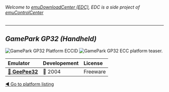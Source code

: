 ###### Welcome to [emuDownloadCenter (EDC)](https://github.com/PhoenixInteractiveNL/emuDownloadCenter/wiki/), EDC is a side project of [emuControlCenter](https://github.com/PhoenixInteractiveNL/emuControlCenter/wiki/)
***
## _GamePark GP32 (Handheld)_
![](https://raw.githubusercontent.com/wiki/PhoenixInteractiveNL/emuDownloadCenter/images_platform/ecc_gp32_cell.png "GamePark GP32 Platform ECCID")
![](https://raw.githubusercontent.com/wiki/PhoenixInteractiveNL/emuDownloadCenter/images_platform/ecc_gp32_teaser.png "GamePark GP32 ECC platform teaser.")

| Emulator | Developement | License |
|:---------|:-------------|:--------|
| [:file_folder: **GeePee32**](https://github.com/PhoenixInteractiveNL/emuDownloadCenter/wiki/Emulator-geepee32#menu) | :red_circle: 2004 | Freeware |

[:arrow_backward: Go to platform listing](https://github.com/PhoenixInteractiveNL/emuDownloadCenter/wiki/EDC-Platform-List)

